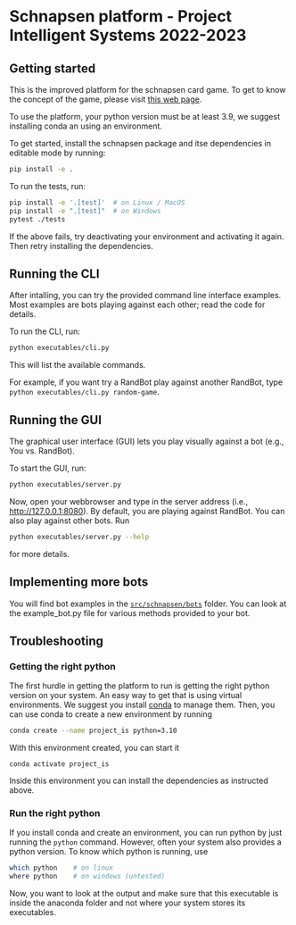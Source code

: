 # Schnapsen platform - Project Intelligent Systems 2022-2023

## Getting started

This is the improved platform for the schnapsen card game. To get to know the concept of the game, please visit
[this web page](https://www.pagat.com/marriage/schnaps.html).


To use the platform, your python version must be at least 3.9, we suggest installing conda an using an environment.

To get started, install the schnapsen package and itse dependencies in editable mode by running:

```sh
pip install -e .
```

To run the tests, run:

```sh
pip install -e '.[test]'  # on Linux / MacOS
pip install -e ".[test]"  # on Windows
pytest ./tests
```

If the above fails, try deactivating your environment and activating it again.
Then retry installing the dependencies.

## Running the CLI

After intalling, you can try the provided command line interface examples.
Most examples are bots playing against each other; read the code for details.

To run the CLI, run:

```sh
python executables/cli.py
```
This will list the available commands.

For example, if you want try a RandBot play against another RandBot, type
`python executables/cli.py random-game`.


## Running the GUI

The graphical user interface (GUI) lets you play visually against a bot (e.g., You vs. RandBot).

To start the GUI, run:

```sh
python executables/server.py
```

Now, open your webbrowser and type in the server address (i.e., http://127.0.0.1:8080). 
By default, you are playing against RandBot. You can also play against other bots. Run 

```sh
python executables/server.py --help
```
for more details.

## Implementing more bots

You will find bot examples in the [`src/schnapsen/bots`](./src/schnapsen/bots) folder.
You can look at the example_bot.py file for various methods provided to your bot.


## Troubleshooting

### Getting the right python ###

The first hurdle in getting the platform to run is getting the right python version on your system.
An easy way to get that is using virtual environments. We suggest you install [conda](https://docs.conda.io/projects/conda/en/latest/user-guide/install/index.html) to manage them.
Then, you can use conda to create a new environment by running
```sh
conda create --name project_is python=3.10
```
With this environment created, you can start it
```
conda activate project_is
```
Inside this environment you can install the dependencies as instructed above.

### Run the right python ###

If you install conda and create an environment, you can run python by just running the `python` command.
However, often your system also provides a python version. 
To know which python is running, use
```sh
which python    # on linux
where python    # on windows (untested)
``` 
Now, you want to look at the output and make sure that this executable is inside the anaconda folder and not where your system stores its executables.




<!--

Most of the time, when you read Github python repo READMEs, they won't tell you how to do things in detail, but simply tell you things like run `python bar`, run `pip install foo`, etc. All of these imply that you are running things in an isolated python environment. Often times this is easily done by creating virtual environments (e.g., venv, conda, etc.), where you know exactly what `python`, `pip`, and other modules you are running. If you are not familiar with it and still want to proceed on your current machine, especially on Windows, below are some tips.

1. **Be super specific with your python binary.**

   Don't just run `python bar` but do more like `python3.9 bar`. If you just run `python bar`, it's hard to know which python binary file your system is running.

2. **Be super specific with the modules (e.g., pip, pytest).**

   Don't just run `pip install foo` but do more like `python3.9 -m pip install foo`. Again, if you just run `pip install foo`, we don't know exactly which `pip` your system will run. `python3.9 -m pip install foo` specifies that you want your `python3.9` to run the module (i.e., `-m`) `pip` to do something. The same goes for `python3.9 -m pytest ./tests`, instead of `pytest ./tests`.

Things can be messy if you have multiple python3.9 versions (e.g., `python3.9.1`, `python3.9.10`, etc.). Things can get even more messy when your python binary can't be run as `python3.9` but more like `py3.9` or something. Good luck!
-->